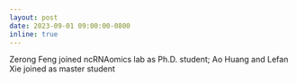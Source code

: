 ```yaml
---
layout: post
date: 2023-09-01 09:00:00-0800
inline: true
---
```


Zerong Feng joined ncRNAomics lab as Ph.D. student; Ao Huang and Lefan Xie joined as master student